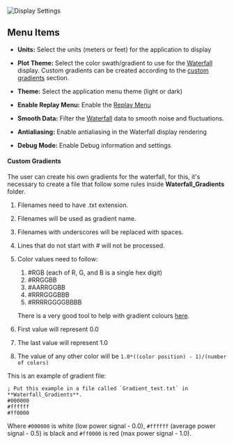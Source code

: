 ![Display Settings](/images/viewer/display-settings.png)

## Menu Items

- **Units:**
Select the units (meters or feet) for the application to display

- **Plot Theme:**
Select the color swath/gradient to use for the [Waterfall](index.md#waterfall) display. Custom gradients can be created according to the [custom gradients](#custom-gradients) section.

- **Theme:**
Select the application menu theme (light or dark)

- **Enable Replay Menu:**
Enable the [Replay Menu](replay-data.md)

- **Smooth Data:**
Filter the [Waterfall](index.md#waterfall) data to smooth noise and fluctuations.

- **Antialiasing:**
Enable antialiasing in the Waterfall display rendering

- **Debug Mode:**
Enable Debug information and settings

#### Custom Gradients

The user can create his own gradients for the waterfall, for this, it's necessary to create a file that follow some rules inside **Waterfall_Gradients** folder.

1. Filenames need to have .txt extension.
2. Filenames will be used as gradient name.
3. Filenames with underscores will be replaced with spaces.
4. Lines that do not start with # will not be processed.
5. Color values need to follow:
    1. #RGB (each of R, G, and B is a single hex digit)
    2. #RRGGBB
    3. #AARRGGBB
    4. #RRRGGGBBB
    5. #RRRRGGGGBBBB

    There is a very good tool to help with gradient colours [here](http://www.perbang.dk/rgbgradient/).
6. First value will represent 0.0
7. The last value will represent 1.0
8. The value of any other color will be `1.0*((color position) - 1)/(number of colors)`

This is an example of gradient file:
```
; Put this example in a file called `Gradient_test.txt` in **Waterfall_Gradients**.
#000000
#ffffff
#ff0000
```

Where `#000000` is white (low power signal - 0.0), `#ffffff` (average power signal - 0.5) is black and `#ff0000` is red (max power signal - 1.0).
